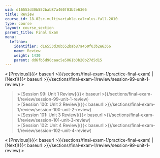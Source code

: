 ```yaml
---
uid: d16553d30b552bab87a460f03b2e6366
title: Review
course_id: 18-02sc-multivariable-calculus-fall-2010
type: course
layout: course_section
parent_title: Final Exam
menu:
  leftnav:
    identifier: d16553d30b552bab87a460f03b2e6366
    name: Review
    weight: 1430
    parent: dd6fb5d90caac5e5061b3b20b27d5d15
---
```


« [Previous]({{< baseurl >}}/sections/final-exam-1/practice-final-exam) | [Next]({{< baseurl >}}/sections/final-exam-1/review/session-99-unit-1-review) »

> » [Session 99: Unit 1 Review]({{< baseurl >}}/sections/final-exam-1/review/session-99-unit-1-review)  
> » [Session 100: Unit 2 Review]({{< baseurl >}}/sections/final-exam-1/review/session-100-unit-2-review)  
> » [Session 101: Unit 3 Review]({{< baseurl >}}/sections/final-exam-1/review/session-101-unit-3-review)  
> » [Session 102: Unit 4 Review]({{< baseurl >}}/sections/final-exam-1/review/session-102-unit-4-review)

« [Previous]({{< baseurl >}}/sections/final-exam-1/practice-final-exam) | [Next]({{< baseurl >}}/sections/final-exam-1/review/session-99-unit-1-review) »